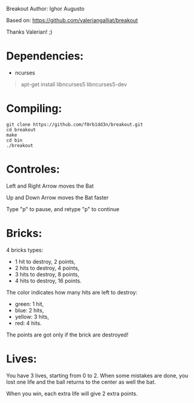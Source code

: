 Breakout
Author: Ighor Augusto

Based on: https://github.com/valeriangalliat/breakout

Thanks Valerian! ;)

# Dependencies:

- ncurses

> apt-get install libncurses5 libncurses5-dev

# Compiling:

    git clone https://github.com/f0rb1dd3n/breakout.git
    cd breakout
    make
    cd bin
    ./breakout

# Controles: 

Left and Right Arrow moves the Bat

Up and Down Arrow moves the Bat faster

Type "p" to pause, and retype "p" to continue


# Bricks: 

4 bricks types:

- 1 hit to destroy, 2 points,
- 2 hits to destroy, 4 points,
- 3 hits to destroy, 8 points,
- 4 hits to destroy, 16 points.

The color indicates how many hits are left to destroy:

- green:	1 hit,
- blue:		2 hits,
- yellow:	3 hits,
- red:		4 hits.

The points are got only if the brick are destroyed!

# Lives: 

You have 3 lives, starting from 0 to 2. When some mistakes
are done, you lost one life and the ball returns to the
center as well the bat.

When you win, each extra life will give 2 extra points.
